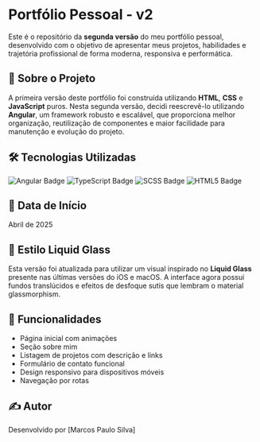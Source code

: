 # Portfólio Pessoal - v2

Este é o repositório da **segunda versão** do meu portfólio pessoal, desenvolvido com o objetivo de apresentar meus projetos, habilidades e trajetória profissional de forma moderna, responsiva e performática.

## 📌 Sobre o Projeto

A primeira versão deste portfólio foi construída utilizando **HTML**, **CSS** e **JavaScript** puros. Nesta segunda versão, decidi reescrevê-lo utilizando **Angular**, um framework robusto e escalável, que proporciona melhor organização, reutilização de componentes e maior facilidade para manutenção e evolução do projeto.

## 🛠️ Tecnologias Utilizadas

<p>
  <img src="https://img.shields.io/badge/Angular-DD0031?style=for-the-badge&logo=angular&logoColor=white" alt="Angular Badge"/>
  <img src="https://img.shields.io/badge/TypeScript-3178C6?style=for-the-badge&logo=typescript&logoColor=white" alt="TypeScript Badge"/>
  <img src="https://img.shields.io/badge/SCSS-CC6699?style=for-the-badge&logo=sass&logoColor=white" alt="SCSS Badge"/>
  <img src="https://img.shields.io/badge/HTML5-E34F26?style=for-the-badge&logo=html5&logoColor=white" alt="HTML5 Badge"/>
</p>

## 📅 Data de Início

Abril de 2025

## 💎 Estilo Liquid Glass

Esta versão foi atualizada para utilizar um visual inspirado no **Liquid Glass**
presente nas últimas versões do iOS e macOS. A interface agora possui fundos
translúcidos e efeitos de desfoque sutis que lembram o material glassmorphism.

## 🚀 Funcionalidades

- Página inicial com animações
- Seção sobre mim
- Listagem de projetos com descrição e links
- Formulário de contato funcional
- Design responsivo para dispositivos móveis
- Navegação por rotas

## ✍️ Autor

Desenvolvido por [Marcos Paulo Silva]